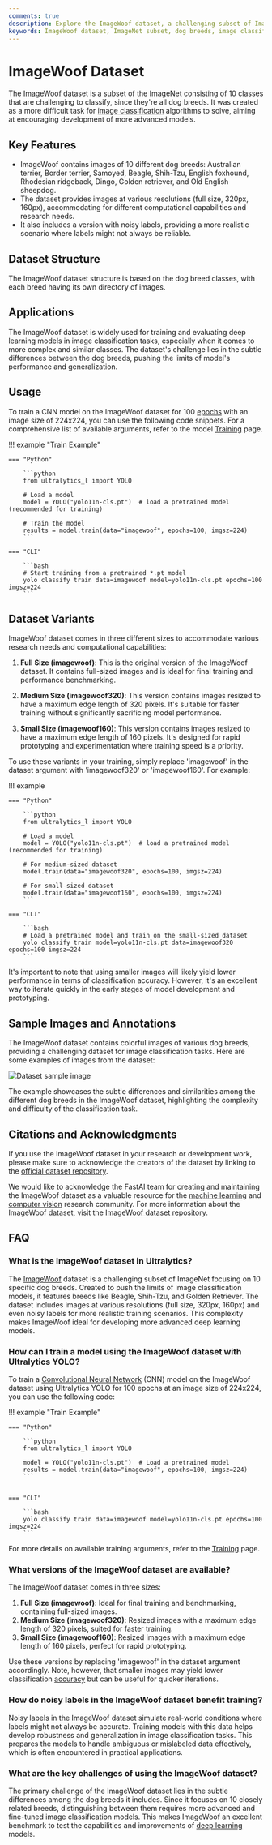 ```yaml
---
comments: true
description: Explore the ImageWoof dataset, a challenging subset of ImageNet focusing on 10 dog breeds, designed to enhance image classification models. Learn more on Ultralytics Docs.
keywords: ImageWoof dataset, ImageNet subset, dog breeds, image classification, deep learning, machine learning, Ultralytics, training dataset, noisy labels
---
```


# ImageWoof Dataset

The [ImageWoof](https://github.com/fastai/imagenette) dataset is a subset of the ImageNet consisting of 10 classes that are challenging to classify, since they're all dog breeds. It was created as a more difficult task for [image classification](https://www.ultralytics.com/glossary/image-classification) algorithms to solve, aiming at encouraging development of more advanced models.

## Key Features

- ImageWoof contains images of 10 different dog breeds: Australian terrier, Border terrier, Samoyed, Beagle, Shih-Tzu, English foxhound, Rhodesian ridgeback, Dingo, Golden retriever, and Old English sheepdog.
- The dataset provides images at various resolutions (full size, 320px, 160px), accommodating for different computational capabilities and research needs.
- It also includes a version with noisy labels, providing a more realistic scenario where labels might not always be reliable.

## Dataset Structure

The ImageWoof dataset structure is based on the dog breed classes, with each breed having its own directory of images.

## Applications

The ImageWoof dataset is widely used for training and evaluating deep learning models in image classification tasks, especially when it comes to more complex and similar classes. The dataset's challenge lies in the subtle differences between the dog breeds, pushing the limits of model's performance and generalization.

## Usage

To train a CNN model on the ImageWoof dataset for 100 [epochs](https://www.ultralytics.com/glossary/epoch) with an image size of 224x224, you can use the following code snippets. For a comprehensive list of available arguments, refer to the model [Training](../../modes/train.md) page.

!!! example "Train Example"

    === "Python"

        ```python
        from ultralytics_l import YOLO

        # Load a model
        model = YOLO("yolo11n-cls.pt")  # load a pretrained model (recommended for training)

        # Train the model
        results = model.train(data="imagewoof", epochs=100, imgsz=224)
        ```

    === "CLI"

        ```bash
        # Start training from a pretrained *.pt model
        yolo classify train data=imagewoof model=yolo11n-cls.pt epochs=100 imgsz=224
        ```

## Dataset Variants

ImageWoof dataset comes in three different sizes to accommodate various research needs and computational capabilities:

1. **Full Size (imagewoof)**: This is the original version of the ImageWoof dataset. It contains full-sized images and is ideal for final training and performance benchmarking.

2. **Medium Size (imagewoof320)**: This version contains images resized to have a maximum edge length of 320 pixels. It's suitable for faster training without significantly sacrificing model performance.

3. **Small Size (imagewoof160)**: This version contains images resized to have a maximum edge length of 160 pixels. It's designed for rapid prototyping and experimentation where training speed is a priority.

To use these variants in your training, simply replace 'imagewoof' in the dataset argument with 'imagewoof320' or 'imagewoof160'. For example:

!!! example

    === "Python"

        ```python
        from ultralytics_l import YOLO

        # Load a model
        model = YOLO("yolo11n-cls.pt")  # load a pretrained model (recommended for training)

        # For medium-sized dataset
        model.train(data="imagewoof320", epochs=100, imgsz=224)

        # For small-sized dataset
        model.train(data="imagewoof160", epochs=100, imgsz=224)
        ```

    === "CLI"

        ```bash
        # Load a pretrained model and train on the small-sized dataset
        yolo classify train model=yolo11n-cls.pt data=imagewoof320 epochs=100 imgsz=224
        ```

It's important to note that using smaller images will likely yield lower performance in terms of classification accuracy. However, it's an excellent way to iterate quickly in the early stages of model development and prototyping.

## Sample Images and Annotations

The ImageWoof dataset contains colorful images of various dog breeds, providing a challenging dataset for image classification tasks. Here are some examples of images from the dataset:

![Dataset sample image](https://github.com/ultralytics/docs/releases/download/0/imagewoof-dataset-sample.avif)

The example showcases the subtle differences and similarities among the different dog breeds in the ImageWoof dataset, highlighting the complexity and difficulty of the classification task.

## Citations and Acknowledgments

If you use the ImageWoof dataset in your research or development work, please make sure to acknowledge the creators of the dataset by linking to the [official dataset repository](https://github.com/fastai/imagenette).

We would like to acknowledge the FastAI team for creating and maintaining the ImageWoof dataset as a valuable resource for the [machine learning](https://www.ultralytics.com/glossary/machine-learning-ml) and [computer vision](https://www.ultralytics.com/glossary/computer-vision-cv) research community. For more information about the ImageWoof dataset, visit the [ImageWoof dataset repository](https://github.com/fastai/imagenette).

## FAQ

### What is the ImageWoof dataset in Ultralytics?

The [ImageWoof](https://github.com/fastai/imagenette) dataset is a challenging subset of ImageNet focusing on 10 specific dog breeds. Created to push the limits of image classification models, it features breeds like Beagle, Shih-Tzu, and Golden Retriever. The dataset includes images at various resolutions (full size, 320px, 160px) and even noisy labels for more realistic training scenarios. This complexity makes ImageWoof ideal for developing more advanced deep learning models.

### How can I train a model using the ImageWoof dataset with Ultralytics YOLO?

To train a [Convolutional Neural Network](https://www.ultralytics.com/glossary/convolutional-neural-network-cnn) (CNN) model on the ImageWoof dataset using Ultralytics YOLO for 100 epochs at an image size of 224x224, you can use the following code:

!!! example "Train Example"

    === "Python"

        ```python
        from ultralytics_l import YOLO

        model = YOLO("yolo11n-cls.pt")  # Load a pretrained model
        results = model.train(data="imagewoof", epochs=100, imgsz=224)
        ```


    === "CLI"

        ```bash
        yolo classify train data=imagewoof model=yolo11n-cls.pt epochs=100 imgsz=224
        ```

For more details on available training arguments, refer to the [Training](../../modes/train.md) page.

### What versions of the ImageWoof dataset are available?

The ImageWoof dataset comes in three sizes:

1. **Full Size (imagewoof)**: Ideal for final training and benchmarking, containing full-sized images.
2. **Medium Size (imagewoof320)**: Resized images with a maximum edge length of 320 pixels, suited for faster training.
3. **Small Size (imagewoof160)**: Resized images with a maximum edge length of 160 pixels, perfect for rapid prototyping.

Use these versions by replacing 'imagewoof' in the dataset argument accordingly. Note, however, that smaller images may yield lower classification [accuracy](https://www.ultralytics.com/glossary/accuracy) but can be useful for quicker iterations.

### How do noisy labels in the ImageWoof dataset benefit training?

Noisy labels in the ImageWoof dataset simulate real-world conditions where labels might not always be accurate. Training models with this data helps develop robustness and generalization in image classification tasks. This prepares the models to handle ambiguous or mislabeled data effectively, which is often encountered in practical applications.

### What are the key challenges of using the ImageWoof dataset?

The primary challenge of the ImageWoof dataset lies in the subtle differences among the dog breeds it includes. Since it focuses on 10 closely related breeds, distinguishing between them requires more advanced and fine-tuned image classification models. This makes ImageWoof an excellent benchmark to test the capabilities and improvements of [deep learning](https://www.ultralytics.com/glossary/deep-learning-dl) models.
